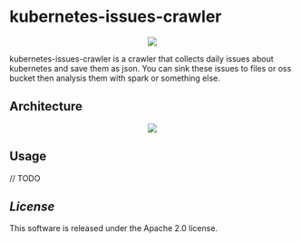 # kubernetes-issues-crawler
<p align="center">
    <img src="http://moyuan.oss-cn-beijing.aliyuncs.com/github/kubernetes-issues-crawler/arch.png"/>
</p>
kubernetes-issues-crawler is a crawler that collects daily issues about kubernetes and save them as json. You can sink these issues to files or oss bucket then analysis them with spark or something else.

## Architecture
<p align="center">
    <img src="http://moyuan.oss-cn-beijing.aliyuncs.com/github/kubernetes-issues-crawler/arch.png"/>
</p>

## Usage 
// TODO 
 
## *License*
This software is released under the Apache 2.0 license. 
